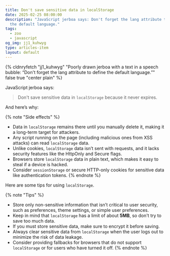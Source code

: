 ```yaml
---
title: Don't save sensitive data in localStorage
date: 2025-02-25 08:00:00
description: "JavaScript jerboa says: Don't forget the lang attribute to define
  the default language."
tags:
  - zoo
  - javascript
og_img: jj1_kuhwyg
type: articles-item
layout: default
---
```

{% cldnryfetch "jj1_kuhwyg" "Poorly drawn jerboa with a text in a speech bubble: “Don't forget the lang attribute to define the default language.”" false true "center plain" %}

JavaScript jerboa says:

> Don't save sensitive data in `localStorage` because it never expires.

And here’s why:

{% note "Side effects" %}
- Data in `localStorage` remains there until you manually delete it, making it a long-term target for attackers.
- Any script running on the page (including malicious ones from XSS attacks) can read `localStorage` data.
- Unlike cookies, `localStorage` data isn’t sent with requests, and it lacks security features like the HttpOnly and Secure flags.
- Browsers store `localStorage` data in plain text, which makes it easy to steal if a device is hacked.
- Consider `sessionStorage` or secure HTTP-only cookies for sensitive data like authentication tokens.
{% endnote %}

Here are some tips for using `localStorage`.

{% note "Tips" %}
- Store only non-sensitive information that isn’t critical to user security, such as preferences, theme settings, or simple user preferences.
- Keep in mind that `localStorage` has a limit of about **5MB**, so don't try to save too much data.
- If you must store sensitive data, make sure to encrypt it before saving.
- Always clear sensitive data from `localStorage` when the user logs out to minimize the risk of data leakage.
- Consider providing fallbacks for browsers that do not support `localStorage` or for users who have turned it off.
{% endnote %}
